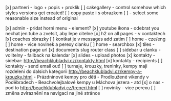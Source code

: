 [x] partneri - logo + popis + proklik
[ ] cakegallery - control somehow which styles versions get created!
[ ] copy paste i s obrazkem
	[ ] - select some reasonable size instead of original

[x] admin - pridat horni menu - element?
[x] youtube ikona - odebrat you nechat jen tube a zvetsit, aby lepe citelne
[x] h2 on all pages - v contaktech
[x] coaches obrazky
[ ] kontkat je v messages add zatim
[ ] home - cze/eng
[ ] home - vice novinek a perexy clanku
[ ] home - searchbox
[x] tiles - destination page url
[x] documents slug router class
[ ] sidebar u clanku - volitelny - fallback na kalendar
[x] slides - upload photos
[x] kontakty - sidebar: http://beachklubladvi.cz/kontakty.html
[x] kontakty - recipients
	[ ] kontakty - send email out!
[ ] turnaje, krouzky, treninky, kempy maji rozdeleni do dalsich kategorii
	http://beachklubladvi.cz/kempy-a-krouzky.html
	- Prázdninové kempy pro děti
	- Prodloužené víkendy v Poděbradech
	- Beachvolejbalové kempy u Máchova jezera
	- atd
[x] o nas - pod to http://beachklubladvi.cz/treneri.html
[ ] novinky - vice perexu
[ ] změna zvíraznění na navigaci na jiné stránce
